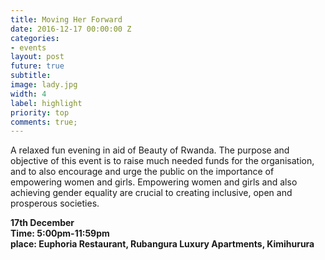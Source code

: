 ```yaml
---
title: Moving Her Forward
date: 2016-12-17 00:00:00 Z
categories:
- events
layout: post
future: true
subtitle: 
image: lady.jpg
width: 4
label: highlight
priority: top
comments: true;
---
```

A relaxed fun evening in aid of Beauty of Rwanda.
The purpose and objective of this event is to raise much needed funds for the organisation, and to also encourage and urge the public on the importance of empowering women and girls. Empowering women and girls and also achieving gender equality are crucial to creating inclusive, open and prosperous societies.

<strong>17th December</strong> <br>
<strong>Time:  5:00pm-11:59pm  </strong> <br>
<strong>place: Euphoria Restaurant, Rubangura Luxury Apartments, Kimihurura  </strong>
